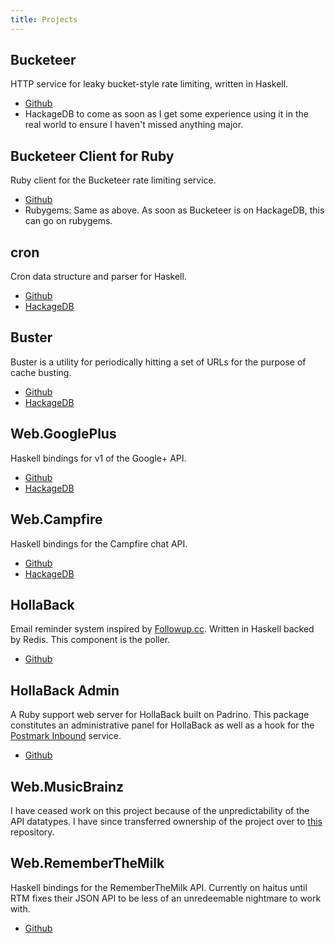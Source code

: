 ```yaml
---
title: Projects
---
```


## Bucketeer
HTTP service for leaky bucket-style rate limiting, written in Haskell.

* [Github](http://github.com/MichaelXavier/Bucketeer)
* HackageDB to come as soon as I get some experience using it in the real world
  to ensure I haven't missed anything major.

## Bucketeer Client for Ruby
Ruby client for the Bucketeer rate limiting service.

* [Github](https://github.com/MichaelXavier/bucketeer-client-ruby)
* Rubygems: Same as above. As soon as Bucketeer is on HackageDB, this can go on
  rubygems.

## cron
Cron data structure and parser for Haskell.

* [Github](http://github.com/MichaelXavier/Bucketeer)
* [HackageDB](http://hackage.haskell.org/package/cron)

## Buster
Buster is a utility for periodically hitting a set of URLs for the purpose of
cache busting.

* [Github](http://github.com/MichaelXavier/Buster)
* [HackageDB](http://hackage.haskell.org/package/Buster)

## Web.GooglePlus
Haskell bindings for v1 of the Google+ API.

* [Github](http://github.com/MichaelXavier/GooglePlus)
* [HackageDB](http://hackage.haskell.org/package/googleplus)

## Web.Campfire
Haskell bindings for the Campfire chat API.

* [Github](http://github.com/MichaelXavier/Campfire)
* [HackageDB](http://hackage.haskell.org/package/campfire)

## HollaBack
Email reminder system inspired by [Followup.cc](http://www.followup.cc).
Written in Haskell backed by Redis. This component is the poller.

* [Github](http://github.com/MichaelXavier/HollaBack)

## HollaBack Admin
A Ruby support web server for HollaBack built on Padrino. This package
constitutes an administrative panel for HollaBack as well as a hook for the
[Postmark Inbound](http://postmarkapp.com/inbound) service.

* [Github](http://github.com/MichaelXavier/hollaback_admin)

## Web.MusicBrainz
I have ceased work on this project because of the unpredictability of the API
datatypes. I have since transferred ownership of the project over to
[this](https://github.com/ocharles/Web-MusicBrainz) repository.

## Web.RememberTheMilk
Haskell bindings for the RememberTheMilk API. Currently on haitus until RTM
fixes their JSON API to be less of an unredeemable nightmare to work with.

* [Github](http://github.com/MichaelXavier/RememberTheMilk)
